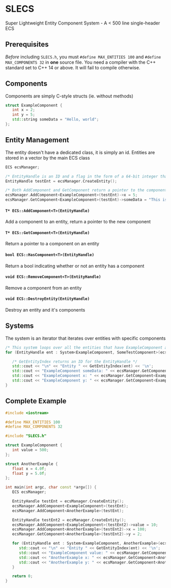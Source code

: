 # SLECS
Super Lightweight Entity Component System - A < 500 line single-header ECS

## Prerequisites
*Before* including `SLECS.h`, you must `#define MAX_ENTITIES 100` and `#define MAX_COMPONENTS 32` in **one** source file.
You need a compiler with the C++ standard set to C++ 14 or above. It will fail to compile otherwise.

## Components
Components are simply C-style structs (ie. without methods)
```cpp
struct ExampleComponent {
   int x = 2;
   int y = 5;
   std::string someData = "Hello, world";
};
```

## Entity Management
The entity doesn't have a dedicated class, it is simply an id. Entities are stored in a vector by the main ECS class
```cpp
ECS ecsManager;

/* EntityHandle is an ID and a flag in the form of a 64-bit integer that points to an entity */
EntityHandle testEnt = ecsManager.CreateEntity();

/* Both AddComponent and GetComponent return a pointer to the component */
ecsManager.AddComponent<ExampleComponent>(testEnt)->x = 5;
ecsManager.GetComponent<ExampleComponent>(testEnt)->someData = "This is an example";
```

#### `T* ECS::AddComponent<T>(EntityHandle)`
Add a component to an entity, return a pointer to the new component

#### `T* ECS::GetComponent<T>(EntityHandle)`
Return a pointer to a component on an entity

#### `bool ECS::HasComponent<T>(EntityHandle)`
Return a bool indicating whether or not an entity has a component

#### `void ECS::RemoveComponent<T>(EntityHandle)`
Remove a component from an entity

#### `void ECS::DestroyEntity(EntityHandle)`
Destroy an entity and it's components


## Systems
The system is an iterator that iterates over entities with specific components
```cpp
/* This system loops over all the entities that have ExampleComponent and SomeTestComponent */
for (EntityHandle ent : System<ExampleComponent, SomeTestComponent>(ecsManager)) {

   /* GetEntityIndex returns an ID for the EntityHandle */
   std::cout << "\n" << "Entity " << GetEntityIndex(ent) << '\n';
   std::cout << "ExampleComponent someData: " << ecsManager.GetComponent<ExampleComponent>(ent)->someData << '\n';
   std::cout << "ExampleComponent x: " << ecsManager.GetComponent<ExampleComponent>(ent)->x << '\n';
   std::cout << "ExampleComponent y: " << ecsManager.GetComponent<ExampleComponent>(ent)->y << '\n';
}
```

## Complete Example
```cpp
#include <iostream>

#define MAX_ENTITIES 100
#define MAX_COMPONENTS 32

#include "SLECS.h"

struct ExampleComponent {
   int value = 500;
};

struct AnotherExample {
   float x = 4.0f;
   float y = 5.0f;
};

int main(int argc, char const *argv[]) {
   ECS ecsManager;

   EntityHandle testEnt = ecsManager.CreateEntity();
   ecsManager.AddComponent<ExampleComponent>(testEnt);
   ecsManager.AddComponent<AnotherExample>(testEnt);

   EntityHandle testEnt2 = ecsManager.CreateEntity();
   ecsManager.AddComponent<ExampleComponent>(testEnt2)->value = 10;
   ecsManager.AddComponent<AnotherExample>(testEnt2)->x = 100;
   ecsManager.GetComponent<AnotherExample>(testEnt2)->y = 2;

   for (EntityHandle ent : System<ExampleComponent, AnotherExample>(ecsManager)) {
      std::cout << "\n" << "Entity " << GetEntityIndex(ent) << '\n';
      std::cout << "ExampleComponent value: " << ecsManager.GetComponent<ExampleComponent>(ent)->value << '\n';
      std::cout << "AnotherExample x: " << ecsManager.GetComponent<AnotherExample>(ent)->x << '\n';
      std::cout << "AnotherExample y: " << ecsManager.GetComponent<AnotherExample>(ent)->y << '\n';
   }

   return 0;
}
```
